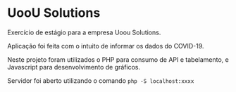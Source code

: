 # UooU Solutions
Exercício de estágio para a empresa Uoou Solutions. 

Aplicação foi feita com o intuito de informar os dados do COVID-19.

Neste projeto foram utilizados o PHP para consumo de API e tabelamento, e Javascript para desenvolvimento de gráficos.

Servidor foi aberto utilizando o comando `php -S localhost:xxxx`
